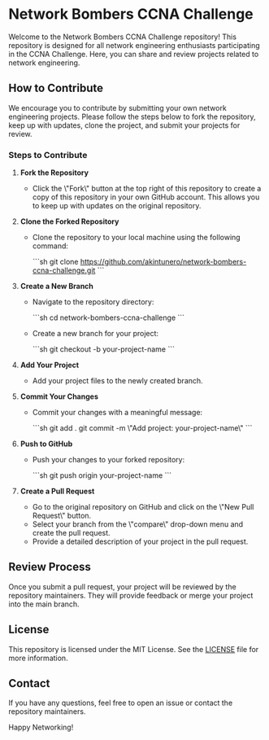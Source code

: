 # Network Bombers CCNA Challenge

Welcome to the Network Bombers CCNA Challenge repository! This repository is designed for all network engineering enthusiasts participating in the CCNA Challenge. Here, you can share and review projects related to network engineering.

## How to Contribute

We encourage you to contribute by submitting your own network engineering projects. Please follow the steps below to fork the repository, keep up with updates, clone the project, and submit your projects for review.

### Steps to Contribute

1. **Fork the Repository**
    - Click the \\\"Fork\\\" button at the top right of this repository to create a copy of this repository in your own GitHub account. This allows you to keep up with updates on the original repository.

2. **Clone the Forked Repository**
    - Clone the repository to your local machine using the following command:
    
      \`\`\`sh
      git clone https://github.com/akintunero/network-bombers-ccna-challenge.git
      \`\`\`

3. **Create a New Branch**
    - Navigate to the repository directory:
    
      \`\`\`sh
      cd network-bombers-ccna-challenge
      \`\`\`
      
    - Create a new branch for your project:
    
      \`\`\`sh
      git checkout -b your-project-name
      \`\`\`

4. **Add Your Project**
    - Add your project files to the newly created branch.

5. **Commit Your Changes**
    - Commit your changes with a meaningful message:
      
      \`\`\`sh
      git add .
      git commit -m \\\"Add project: your-project-name\\\"
      \`\`\`

6. **Push to GitHub**
    - Push your changes to your forked repository:
    
      \`\`\`sh
      git push origin your-project-name
      \`\`\`

7. **Create a Pull Request**
    - Go to the original repository on GitHub and click on the \\\"New Pull Request\\\" button.
    - Select your branch from the \\\"compare\\\" drop-down menu and create the pull request.
    - Provide a detailed description of your project in the pull request.

## Review Process

Once you submit a pull request, your project will be reviewed by the repository maintainers. They will provide feedback or merge your project into the main branch.

## License

This repository is licensed under the MIT License. See the [LICENSE](LICENSE) file for more information.

## Contact

If you have any questions, feel free to open an issue or contact the repository maintainers.

Happy Networking!
